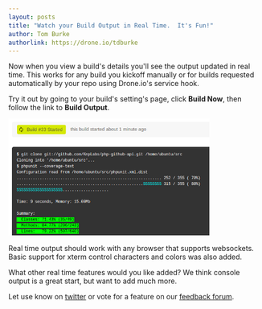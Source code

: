 ```yaml
---
layout: posts
title: "Watch your Build Output in Real Time.  It's Fun!"
author: Tom Burke
authorlink: https://drone.io/tdburke
---
```


Now when you view a build's details you'll see the output updated in real time.  This works for any build you kickoff manually or for builds requested automatically by your repo using Drone.io's service hook.

Try it out by going to your build's setting's page, click **Build Now**, then follow the link to **Build Output**.

![Real time Output](/img/screenshot_stdout-color.png)

Real time output should work with any browser that supports websockets.  Basic support for xterm control characters and colors was also added.

What other real time features would you like added?  We think console output is a great start, but want to add much more.

Let use know on [twitter](http://twitter.com/droneio) or vote for a feature on our [feedback forum](https://drone.uservoice.com).
